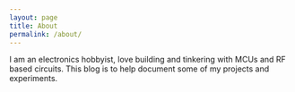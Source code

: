 ```yaml
---
layout: page
title: About
permalink: /about/
---
```


I am an electronics hobbyist, love building and tinkering with MCUs and RF based circuits. This blog is to help document some of my projects and experiments.
